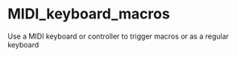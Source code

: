 # MIDI_keyboard_macros
Use a MIDI keyboard or controller to trigger macros or as a regular keyboard
